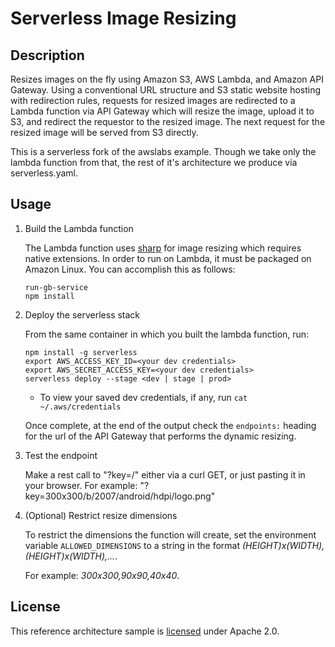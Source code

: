 # Serverless Image Resizing

## Description

Resizes images on the fly using Amazon S3, AWS Lambda, and Amazon API Gateway.
Using a conventional URL structure and S3 static website hosting with
redirection rules, requests for resized images are redirected to a Lambda
function via API Gateway which will resize the image, upload it to S3, and
redirect the requestor to the resized image. The next request for the resized
image will be served from S3 directly.

This is a serverless fork of the awslabs example. Though we take only the lambda
function from that, the rest of it's architecture we produce via serverless.yaml.

## Usage

1. Build the Lambda function

   The Lambda function uses [sharp][sharp] for image resizing which requires
   native extensions. In order to run on Lambda, it must be packaged on Amazon
   Linux. You can accomplish this as follows:

   ```
   run-gb-service
   npm install
   ```

2. Deploy the serverless stack

    From the same container in which you built the lambda function, run:
    ```
    npm install -g serverless
    export AWS_ACCESS_KEY_ID=<your dev credentials>
    export AWS_SECRET_ACCESS_KEY=<your dev credentials>
    serverless deploy --stage <dev | stage | prod>
    ```
    - To view your saved dev credentials, if any, run `cat ~/.aws/credentials`

    Once complete, at the end of the output check the `endpoints:` heading
    for the url of the API Gateway that performs the dynamic resizing.

3. Test the endpoint

    Make a rest call to "<endpoint url from deploy output>?key=<dimensions>/<s3-image-path>"
    either via a curl GET, or just pasting it in your browser.
    For example: "<endpoint url from deploy output>?key=300x300/b/2007/android/hdpi/logo.png"

4. (Optional) Restrict resize dimensions

    To restrict the dimensions the function will create, set the environment
    variable `ALLOWED_DIMENSIONS` to a string in the format
    *(HEIGHT)x(WIDTH),(HEIGHT)x(WIDTH),...*.

    For example: *300x300,90x90,40x40*.

## License

This reference architecture sample is [licensed][license] under Apache 2.0.

[license]: LICENSE
[sharp]: https://github.com/lovell/sharp
[amazon-linux]: https://aws.amazon.com/blogs/compute/nodejs-packages-in-lambda/
[cli]: https://aws.amazon.com/cli/
